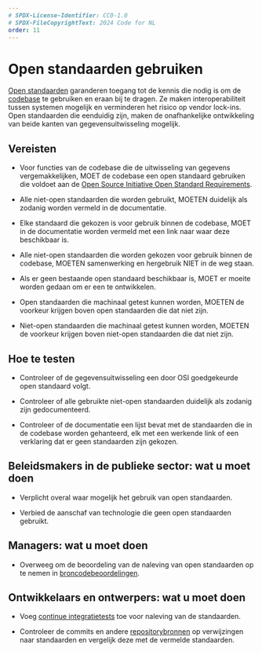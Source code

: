 ```yaml
---
# SPDX-License-Identifier: CC0-1.0
# SPDX-FileCopyrightText: 2024 Code for NL
order: 11
---
```


# Open standaarden gebruiken

[Open standaarden](/nl/glossary.html#) garanderen toegang tot de kennis die nodig is om de [codebase](/nl/glossary.html#) te gebruiken en eraan bij te dragen. Ze maken interoperabiliteit tussen systemen mogelijk en verminderen het risico op vendor lock-ins. Open standaarden die eenduidig zijn, maken de onafhankelijke ontwikkeling van beide kanten van gegevensuitwisseling mogelijk.

## Vereisten

-   Voor functies van de codebase die de uitwisseling van gegevens vergemakkelijken, MOET de codebase een open standaard gebruiken die voldoet aan de [Open Source Initiative Open Standard Requirements](/nl/glossary.html#).

-   Alle niet-open standaarden die worden gebruikt, MOETEN duidelijk als zodanig worden vermeld in de documentatie.

-   Elke standaard die gekozen is voor gebruik binnen de codebase, MOET in de documentatie worden vermeld met een link naar waar deze beschikbaar is.

-   Alle niet-open standaarden die worden gekozen voor gebruik binnen de codebase, MOETEN samenwerking en hergebruik NIET in de weg staan.

-   Als er geen bestaande open standaard beschikbaar is, MOET er moeite worden gedaan om er een te ontwikkelen.

-   Open standaarden die machinaal getest kunnen worden, MOETEN de voorkeur krijgen boven open standaarden die dat niet zijn.

-   Niet-open standaarden die machinaal getest kunnen worden, MOETEN de voorkeur krijgen boven niet-open standaarden die dat niet zijn.

## Hoe te testen

-   Controleer of de gegevensuitwisseling een door OSI goedgekeurde open standaard volgt.

-   Controleer of alle gebruikte niet-open standaarden duidelijk als zodanig zijn gedocumenteerd.

-   Controleer of de documentatie een lijst bevat met de standaarden die in de codebase worden gehanteerd, elk met een werkende link of een verklaring dat er geen standaarden zijn gekozen.

## Beleidsmakers in de publieke sector: wat u moet doen

-   Verplicht overal waar mogelijk het gebruik van open standaarden.

-   Verbied de aanschaf van technologie die geen open standaarden gebruikt.

## Managers: wat u moet doen

-   Overweeg om de beoordeling van de naleving van open standaarden op te nemen in [broncodebeoordelingen](/nl/glossary.html#).

## Ontwikkelaars en ontwerpers: wat u moet doen

-   Voeg [continue integratietests](/nl/glossary.html#) toe voor naleving van de standaarden.

-   Controleer de commits en andere [repositorybronnen](/nl/glossary.html#) op verwijzingen naar standaarden en vergelijk deze met de vermelde standaarden.
